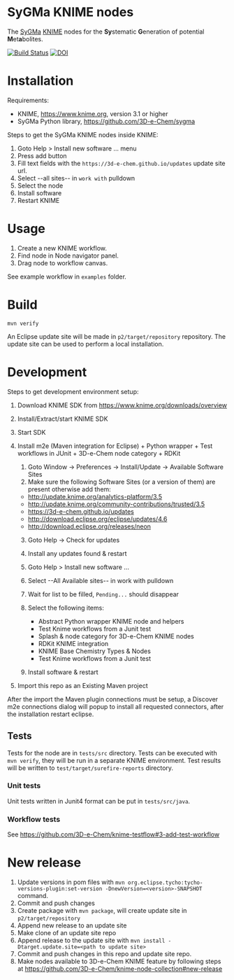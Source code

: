 # SyGMa KNIME nodes

The [SyGMa](https://github.com/3D-e-Chem/sygma) [KNIME](https://www.knime.org) nodes for the **Sy**stematic **G**eneration of potential **M**et**a**bolites.

[![Build Status](https://travis-ci.org/3D-e-Chem/knime-sygma.svg?branch=master)](https://travis-ci.org/3D-e-Chem/knime-sygma)
[![DOI](https://zenodo.org/badge/DOI/10.5281/zenodo.1033753.svg)](https://doi.org/10.5281/zenodo.1033753)

# Installation

Requirements:

* KNIME, https://www.knime.org, version 3.1 or higher
* SyGMa Python library, https://github.com/3D-e-Chem/sygma

Steps to get the SyGMa KNIME nodes inside KNIME:

1. Goto Help > Install new software ... menu
2. Press add button
3. Fill text fields with the `https://3d-e-chem.github.io/updates` update site url.
4. Select --all sites-- in `work with` pulldown
5. Select the node
6. Install software
7. Restart KNIME

# Usage

1. Create a new KNIME workflow.
2. Find node in Node navigator panel.
3. Drag node to workflow canvas.

See example workflow in `examples` folder.

# Build

```
mvn verify
```

An Eclipse update site will be made in `p2/target/repository` repository.
The update site can be used to perform a local installation.

# Development

Steps to get development environment setup:

1. Download KNIME SDK from https://www.knime.org/downloads/overview
2. Install/Extract/start KNIME SDK
3. Start SDK
4. Install m2e (Maven integration for Eclipse) + Python wrapper + Test workflows in JUnit + 3D-e-Chem node category + RDKit

	
	1. Goto Window -> Preferences -> Install/Update -> Available Software Sites
    2. Make sure the following Software Sites (or a version of them) are present otherwise add them:

      * http://update.knime.org/analytics-platform/3.5
      * http://update.knime.org/community-contributions/trusted/3.5
      * https://3d-e-chem.github.io/updates
      * http://download.eclipse.org/eclipse/updates/4.6
      * http://download.eclipse.org/releases/neon

    3. Goto Help -> Check for updates
    4. Install any updates found & restart
    5. Goto Help > Install new software ...
    6. Select --All Available sites-- in work with pulldown
    7. Wait for list to be filled, `Pending...` should disappear
    8. Select the following items:

		* Abstract Python wrapper KNIME node and helpers
    	* Test Knime workflows from a Junit test
    	* Splash & node category for 3D-e-Chem KNIME nodes
    	* RDKit KNIME integration
    	* KNIME Base Chemistry Types & Nodes
    	* Test Knime workflows from a Junit test
    	
    9. Install software & restart

5. Import this repo as an Existing Maven project

After the import the Maven plugin connections must be setup, a Discover m2e connections dialog will popup to install all requested connectors, after the installation restart eclipse.

## Tests

Tests for the node are in `tests/src` directory.
Tests can be executed with `mvn verify`, they will be run in a separate KNIME environment.
Test results will be written to `test/target/surefire-reports` directory.

### Unit tests

Unit tests written in Junit4 format can be put in `tests/src/java`.

### Workflow tests

See https://github.com/3D-e-Chem/knime-testflow#3-add-test-workflow

# New release

1. Update versions in pom files with `mvn org.eclipse.tycho:tycho-versions-plugin:set-version -DnewVersion=<version>-SNAPSHOT` command.
2. Commit and push changes
3. Create package with `mvn package`, will create update site in `p2/target/repository`
4. Append new release to an update site
  1. Make clone of an update site repo
  2. Append release to the update site with `mvn install -Dtarget.update.site=<path to update site>`
5. Commit and push changes in this repo and update site repo.
6. Make nodes available to 3D-e-Chem KNIME feature by following steps at https://github.com/3D-e-Chem/knime-node-collection#new-release

